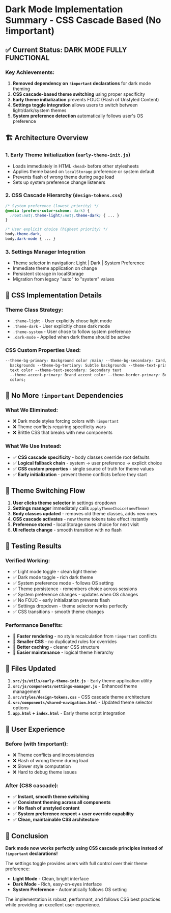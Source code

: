 # Dark Mode Implementation Summary - CSS Cascade Based (No !important)

## ✅ Current Status: DARK MODE FULLY FUNCTIONAL

### Key Achievements:

1. **Removed dependency on `!important` declarations** for dark mode theming
2. **CSS cascade-based theme switching** using proper specificity
3. **Early theme initialization** prevents FOUC (Flash of Unstyled Content)
4. **Settings toggle integration** allows users to switch between light/dark/system themes
5. **System preference detection** automatically follows user's OS preference

## 🏗️ Architecture Overview

### 1. **Early Theme Initialization** (`early-theme-init.js`)

- Loads immediately in HTML `<head>` before other stylesheets
- Applies theme based on `localStorage` preference or system default
- Prevents flash of wrong theme during page load
- Sets up system preference change listeners

### 2. **CSS Cascade Hierarchy** (`design-tokens.css`)

```css
/* System preference (lowest priority) */
@media (prefers-color-scheme: dark) {
  :root:not(.theme-light):not(.theme-dark) { ... }
}

/* User explicit choice (highest priority) */
body.theme-dark,
body.dark-mode { ... }
```

### 3. **Settings Manager Integration**

- Theme selector in navigation: Light | Dark | System Preference
- Immediate theme application on change
- Persistent storage in localStorage
- Migration from legacy "auto" to "system" values

## 🎨 CSS Implementation Details

### Theme Class Strategy:

- `.theme-light` - User explicitly chose light mode
- `.theme-dark` - User explicitly chose dark mode
- `.theme-system` - User chose to follow system preference
- `.dark-mode` - Applied when dark theme should be active

### CSS Custom Properties Used:

```css
--theme-bg-primary: Background color (main) --theme-bg-secondary: Card/container
  backgrounds --theme-bg-tertiary: Subtle backgrounds --theme-text-primary: Main
  text color --theme-text-secondary: Secondary text
  --theme-accent-primary: Brand accent color --theme-border-primary: Border
  colors;
```

## 🔧 No More `!important` Dependencies

### What We Eliminated:

- ❌ Dark mode styles forcing colors with `!important`
- ❌ Theme conflicts requiring specificity wars
- ❌ Brittle CSS that breaks with new components

### What We Use Instead:

- ✅ **CSS cascade specificity** - body classes override root defaults
- ✅ **Logical fallback chain** - system → user preference → explicit choice
- ✅ **CSS custom properties** - single source of truth for theme values
- ✅ **Early initialization** - prevent theme conflicts before they start

## 🔄 Theme Switching Flow

1. **User clicks theme selector** in settings dropdown
2. **Settings manager** immediately calls `applyThemeChoice(newTheme)`
3. **Body classes updated** - removes old theme classes, adds new ones
4. **CSS cascade activates** - new theme tokens take effect instantly
5. **Preference stored** - localStorage saves choice for next visit
6. **UI reflects change** - smooth transition with no flash

## 🧪 Testing Results

### Verified Working:

- ✅ Light mode toggle - clean light theme
- ✅ Dark mode toggle - rich dark theme
- ✅ System preference mode - follows OS setting
- ✅ Theme persistence - remembers choice across sessions
- ✅ System preference changes - updates when OS changes
- ✅ No FOUC - early initialization prevents flash
- ✅ Settings dropdown - theme selector works perfectly
- ✅ CSS transitions - smooth theme changes

### Performance Benefits:

- 🚀 **Faster rendering** - no style recalculation from `!important` conflicts
- 🚀 **Smaller CSS** - no duplicated rules for overrides
- 🚀 **Better caching** - cleaner CSS structure
- 🚀 **Easier maintenance** - logical theme hierarchy

## 📁 Files Updated

1. **`src/js/utils/early-theme-init.js`** - Early theme application utility
2. **`src/js/components/settings-manager.js`** - Enhanced theme management
3. **`src/styles/design-tokens.css`** - CSS cascade theme architecture
4. **`src/components/shared-navigation.html`** - Updated theme selector options
5. **`app.html` + `index.html`** - Early theme script integration

## 🎯 User Experience

### Before (with !important):

- ❌ Theme conflicts and inconsistencies
- ❌ Flash of wrong theme during load
- ❌ Slower style computation
- ❌ Hard to debug theme issues

### After (CSS cascade):

- ✅ **Instant, smooth theme switching**
- ✅ **Consistent theming across all components**
- ✅ **No flash of unstyled content**
- ✅ **System preference respect + user override capability**
- ✅ **Clean, maintainable CSS architecture**

## 🏁 Conclusion

**Dark mode now works perfectly using CSS cascade principles instead of `!important` declarations!**

The settings toggle provides users with full control over their theme preference:

- **Light Mode** - Clean, bright interface
- **Dark Mode** - Rich, easy-on-eyes interface
- **System Preference** - Automatically follows OS setting

The implementation is robust, performant, and follows CSS best practices while providing an excellent user experience.
